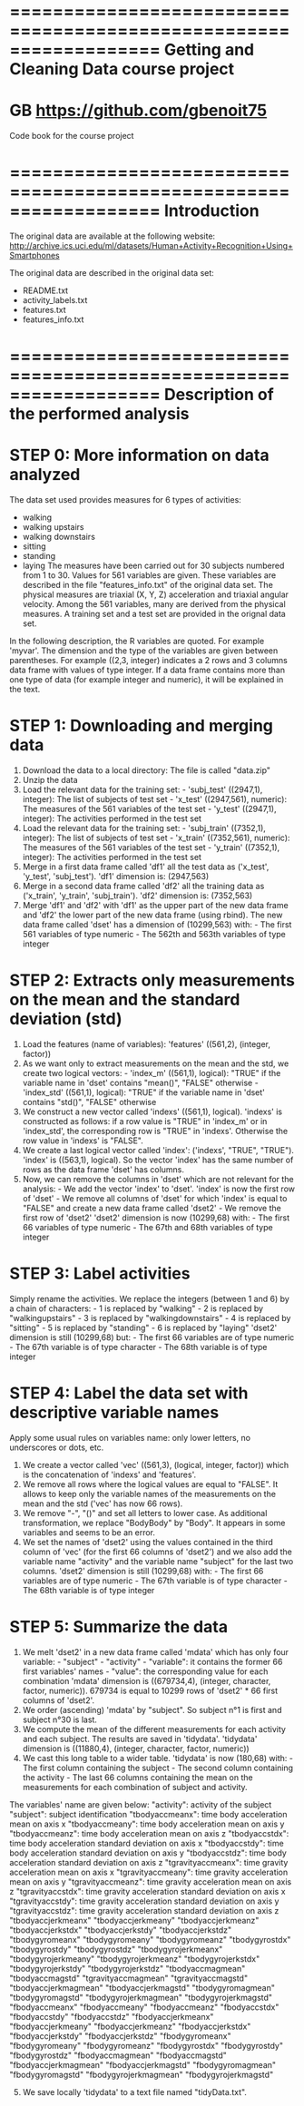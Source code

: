==================================================================
Getting and Cleaning Data course project
==================================================================
GB
https://github.com/gbenoit75
==================================================================

Code book for the course project

==================================================================
Introduction
==================================================================
The original data are available at the following website:
http://archive.ics.uci.edu/ml/datasets/Human+Activity+Recognition+Using+Smartphones 

The original data are described in the original data set:
- README.txt
- activity_labels.txt
- features.txt
- features_info.txt

==================================================================
Description of the performed analysis
==================================================================

# STEP 0: More information on data analyzed
The data set used provides measures for 6 types of activities:
- walking
- walking upstairs
- walking downstairs
- sitting
- standing
- laying
The measures have been carried out for 30 subjects numbered from 1
to 30.
Values for 561 variables are given. These variables are described in the file "features_info.txt" of the original data set. The physical measures are triaxial (X, Y, Z) acceleration and triaxial angular velocity. Among the 561 variables, many are derived from the physical measures.
A training set and a test set are provided in the orignal data set.

In the following description, the R variables are quoted. For example 'myvar'.
The dimension and the type of the variables are given between parentheses. For example ((2,3, integer) indicates a 2 rows and 3 columns data frame with values of type integer. If a data frame contains more than one type of data (for example integer and numeric), it will be explained in the text.

# STEP 1: Downloading and merging data
1) Download the data to a local directory: The file is called "data.zip"
2) Unzip the data
3) Load the relevant data for the training set:
        - 'subj_test' ((2947,1), integer): The list of subjects of test set
        - 'x_test' ((2947,561), numeric): The measures of the 561 variables of the test set
        - 'y_test' ((2947,1), integer): The activities performed in the test set
4) Load the relevant data for the training set:
        - 'subj_train' ((7352,1), integer): The list of subjects of test set
        - 'x_train' ((7352,561), numeric): The measures of the 561 variables of the test set
        - 'y_train' ((7352,1), integer): The activities performed in the test set
5) Merge in a first data frame called 'df1' all the test data as ('x_test', 'y_test', 'subj_test'). 'df1' dimension is: (2947,563)
6) Merge in a second data frame called 'df2' all the training data as ('x_train', 'y_train', 'subj_train'). 'df2' dimension is: (7352,563)
7) Merge 'df1' and 'df2' with 'df1' as the upper part of the new data frame and 'df2' the lower part of the new data frame (using rbind).
The new data frame called 'dset' has a dimension of (10299,563) with:
        - The first 561 variables of type numeric
        - The 562th and 563th variables of type integer

# STEP 2: Extracts only measurements on the mean and the standard deviation (std)
1) Load the features (name of variables): 'features' ((561,2), (integer, factor))
2) As we want only to extract measurements on the mean and the std, we create two logical vectors:
        - 'index_m' ((561,1), logical): "TRUE" if the variable name in 'dset' contains "mean()", "FALSE" otherwise
        - 'index_std' ((561,1), logical): "TRUE" if the variable name in 'dset' contains "std()", "FALSE" otherwise
3) We construct a new vector called 'indexs' ((561,1), logical). 'indexs' is constructed as follows: if a row value is "TRUE" in 'index_m' or in 'index_std', the corresponding row is "TRUE" in 'indexs'. Otherwise the row value in 'indexs' is "FALSE".
4) We create a last logical vector called 'index': ('indexs', "TRUE", "TRUE"). 'index' is ((563,1), logical). So the vector 'index' has the same number of rows as the data frame 'dset' has columns.
5) Now, we can remove the columns in 'dset' which are not relevant for the analysis: 
        - We add the vector 'index' to 'dset'. 'index' is now the first row of 'dset'
        - We remove all columns of 'dset' for which 'index' is equal to "FALSE" and create a new data frame called 'dset2'
        - We remove the first row of 'dset2'
'dset2' dimension is now (10299,68) with:
        - The first 66 variables of type numeric
        - The 67th and 68th variables of type integer

# STEP 3: Label activities
Simply rename the activities. We replace the integers (between 1 and 6) by a chain of characters:
        - 1 is replaced by "walking"
        - 2 is replaced by "walkingupstairs"
        - 3 is replaced by "walkingdownstairs"
        - 4 is replaced by "sitting"
        - 5 is replaced by "standing"
        - 6 is replaced by "laying"
'dset2' dimension is still (10299,68) but:
        - The first 66 variables are of type numeric
        - The 67th variable is of type character
        - The 68th variable is of type integer

# STEP 4: Label the data set with descriptive variable names
Apply some usual rules on variables name: only lower letters, no underscores or dots, etc.
1) We create a vector called 'vec' ((561,3), (logical, integer, factor)) which is the concatenation of 'indexs' and 'features'.
2) We remove all rows where the logical values are equal to "FALSE". It allows to keep only the variable names of the measurements on the mean and the std ('vec' has now 66 rows).
3) We remove "-", "()" and set all letters to lower case. As additional transformation, we replace "BodyBody" by "Body". It appears in some variables and seems to be an error.
4) We set the names of 'dset2' using the values contained in the third column of 'vec' (for the first 66 columns of 'dset2') and we also add the variable name "activity" and the variable name "subject" for the last two columns.
'dset2' dimension is still (10299,68) with:
        - The first 66 variables are of type numeric
        - The 67th variable is of type character
        - The 68th variable is of type integer
        
# STEP 5: Summarize the data
1) We melt 'dset2' in a new data frame called 'mdata' which has only four variable:
        - "subject"
        - "activity"
        - "variable": it contains the former 66 first variables' names
        - "value": the corresponding value for each combination
'mdata' dimension is ((679734,4), (integer, character, factor, numeric)). 679734 is equal to 10299 rows of 'dset2' * 66 first columns of 'dset2'.
2) We order (ascending) 'mdata' by "subject". So subject n°1 is first and subject n°30 is last.
3) We compute the mean of the different measurements for each activity and each subject. The results are saved in 'tidydata'. 'tidydata' dimension is ((11880,4), (integer, character, factor, numeric))
4) We cast this long table to a wider table. 'tidydata' is now (180,68) with:
        - The first column containing the subject
        - The second column containing the activity
        - The last 66 columns containing the mean on the measurements for each combination of subject and activity.

The variables' name are given below:
"activity": activity of the subject
"subject": subject identification
"tbodyaccmeanx": time body acceleration mean on axis x
"tbodyaccmeany": time body acceleration mean on axis y
"tbodyaccmeanz": time body acceleration mean on axis z
"tbodyaccstdx": time body acceleration standard deviation on axis x
"tbodyaccstdy": time body acceleration standard deviation on axis y
"tbodyaccstdz": time body acceleration standard deviation on axis z
"tgravityaccmeanx": time gravity acceleration mean on axis x
"tgravityaccmeany": time gravity acceleration mean on axis y
"tgravityaccmeanz": time gravity acceleration mean on axis z
"tgravityaccstdx": time gravity acceleration standard deviation on axis x
"tgravityaccstdy": time gravity acceleration standard deviation on axis y
"tgravityaccstdz": time gravity acceleration standard deviation on axis z
"tbodyaccjerkmeanx"
"tbodyaccjerkmeany"
"tbodyaccjerkmeanz"
"tbodyaccjerkstdx"
"tbodyaccjerkstdy"
"tbodyaccjerkstdz"
"tbodygyromeanx"
"tbodygyromeany"
"tbodygyromeanz"
"tbodygyrostdx"
"tbodygyrostdy"
"tbodygyrostdz"
"tbodygyrojerkmeanx"
"tbodygyrojerkmeany"
"tbodygyrojerkmeanz"
"tbodygyrojerkstdx"
"tbodygyrojerkstdy"
"tbodygyrojerkstdz"
"tbodyaccmagmean"
"tbodyaccmagstd"
"tgravityaccmagmean"
"tgravityaccmagstd"
"tbodyaccjerkmagmean"
"tbodyaccjerkmagstd"
"tbodygyromagmean"
"tbodygyromagstd"
"tbodygyrojerkmagmean"
"tbodygyrojerkmagstd"
"fbodyaccmeanx"
"fbodyaccmeany"
"fbodyaccmeanz"
"fbodyaccstdx"
"fbodyaccstdy"
"fbodyaccstdz"
"fbodyaccjerkmeanx"
"fbodyaccjerkmeany"
"fbodyaccjerkmeanz"
"fbodyaccjerkstdx"
"fbodyaccjerkstdy"
"fbodyaccjerkstdz"
"fbodygyromeanx"
"fbodygyromeany"
"fbodygyromeanz"
"fbodygyrostdx"
"fbodygyrostdy"
"fbodygyrostdz"
"fbodyaccmagmean"
"fbodyaccmagstd"
"fbodyaccjerkmagmean"
"fbodyaccjerkmagstd"
"fbodygyromagmean"
"fbodygyromagstd"
"fbodygyrojerkmagmean"
"fbodygyrojerkmagstd"

5) We save locally 'tidydata' to a text file named "tidyData.txt".




